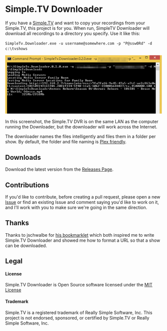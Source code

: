 # Simple.TV Downloader

If you have a [Simple.TV](https:/www.simple.tv) and want to copy your recordings from your Simple.TV, this project
is for you.  When run, SimpleTV Downloader will download all recordings to a directory you specify.  Use it like this:

`SimpleTv.Downloader.exe -u username@somewhere.com -p "P@ssw0Rd" -d c:\tvshows`

![Screenshot of a windows console running Simple.TV Downloader](Screenshots/Downloader-0.2.0.png "SimpleTV Downloader in Action")

In this screenshot, the Simple.TV DVR is on the same LAN as the computer running the Downloader, but the downloader will work across the Internet.

The downloader names the files intelligently and files them in a folder per show.  By default, the folder and file naming is [Plex friendly](https://support.plex.tv/hc/en-us/articles/200220687-Naming-Series-Season-Based-TV-Shows).

## Downloads

Download the latest version from the [Releases Page](https://github.com/codethug/SimpleTv/releases).

## Contributions

If you'd like to contribute, before creating a pull request, please open a new [Issue](https://github.com/codethug/SimpleTv/issues) or find an existing Issue and comment saying you'd like to work on it, and I'll work with you to make sure we're going in the same direction.

## Thanks

Thanks to jschwalbe for [his bookmarklet](http://community.simple.tv/index.php?/topic/953-download-video-files-with-this-new-bookmarklet/?hl=download) which both inspired me to write Simple.TV Downloader and showed me how to format a URL so that a show can be downloaded.

## Legal

#### License

Simple.TV Downloader is Open Source software licensed under the [MIT License](LICENSE)

#### Trademark

Simple.TV is a registered trademark of Really Simple Software, Inc.  This project is not endorsed, sponsored, or certified by Simple.TV or Really Simple Software, Inc.
